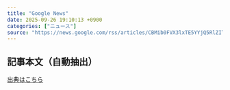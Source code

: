 ```yaml
---
title: "Google News"
date: 2025-09-26 19:10:13 +0900
categories: ["ニュース"]
source: "https://news.google.com/rss/articles/CBMib0FVX3lxTE5YYjQ5RlZITDMySzZ1TW05c2ZCXzlkazc5S3J5MERMejVUZTRoS0lsRElsSW9wR3NyLUxtT2FZcDRadXJEbzU2Q1ZKLVFodXBEajZjZ1BteTdvdERQQW05LWN1U2pFRkI0S2tDMEI3QQ?oc=5"
---
```


## 記事本文（自動抽出）
<body class="y0K44d EA71Tc" id="readabilityBody"></body>

[出典はこちら](https://news.google.com/rss/articles/CBMib0FVX3lxTE5YYjQ5RlZITDMySzZ1TW05c2ZCXzlkazc5S3J5MERMejVUZTRoS0lsRElsSW9wR3NyLUxtT2FZcDRadXJEbzU2Q1ZKLVFodXBEajZjZ1BteTdvdERQQW05LWN1U2pFRkI0S2tDMEI3QQ?oc=5)
